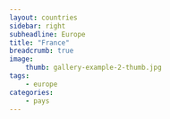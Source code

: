 ```yaml
---
layout: countries
sidebar: right
subheadline: Europe
title: "France"
breadcrumb: true
image:
    thumb: gallery-example-2-thumb.jpg
tags:
    - europe
categories:
    - pays
---
```

